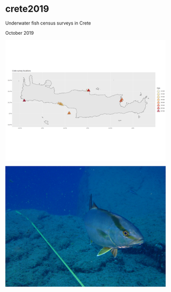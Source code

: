 # crete2019

Underwater fish census surveys in Crete


October 2019

![Dive locations in crete](Crete_locations.png)

![Seriola dumerili on the transect](SeriolaDumerili.JPG)



